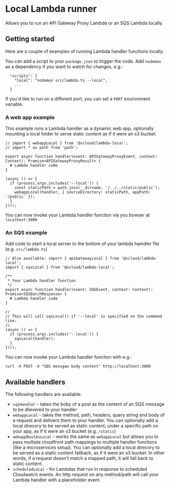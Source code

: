 # Local Lambda runner

Allows you to run an API Gateway Proxy Lambda or an SQS Lambda locally.

## Getting started

Here are a couple of examples of running Lambda handler functions locally.

You can add a script to your `package.json` to trigger the code. Add `nodemon` as a dependency if you want to watch for changes, e.g.:

```
  "scripts": {
    "local": "nodemon src/lambda.ts --local",
    ...
  }
```

If you'd like to run on a different port, you can set a `PORT` environment variable.

### A web app example

This example runs a Lambda handler as a dynamic web app, optionally mounting a local folder to serve static content as if it were an s3 bucket:

```
// import { webappLocal } from '@scloud/lambda-local';
// import * as path from 'path';

export async function handler(event: APIGatewayProxyEvent, context: Context): Promise<APIGatewayProxyResult> {
  # Lambda handler code
}

(async () => {
  if (process.argv.includes('--local')) {
    const staticPath = path.join(__dirname, '/../../static/public');
    webappLocal(handler, { sourceDirectory: staticPath, appPath: '/public' });
  }
})();
```

You can now invoke your Lambda handler function via you bowser at `localhost:3000`

### An SQS example

Add code to start a local server to the bottom of your lambda hamdler file (e.g. `src/lambda.ts`)

```
// Also available: import { apiGatewayLocal } from '@scloud/lambda-local';
import { sqsLocal } from '@scloud/lambda-local';

/**
 * Your Lambda handler function
 */
export async function handler(event: SQSEvent, context: Context): Promise<SQSBatchResponse> {
  # Lambda handler code
}

//
// This will call sqsLocal() if '--local' is specified on the command line:
//
(async () => {
  if (process.argv.includes('--local')) {
    sqsLocal(handler);
  }
})();
```

You can now invoke your Lambda handler function with e.g.:

`curl -X POST -d "SQS messgae body content" http://localhost:3000`

## Available handlers

The following havdlers are available:

 * `sqsHandler` - takes the boby of a post as the content of an SQS message to be dlievered to your handler
 * `webappLocal` - takes the method, path, headers, query string and body of a request and delivers them to your handler. You can optionally add a local direcory to be served as static content, under a specific path on your app, as if it were an s3 bucket (e.g. `/static`)
 * `webappRoutesLocal` - works the same as `webappLocal` but allows you to pass multiple cloudfront path mappings to multiple handler functions (like a microservices setup). You can optionally add a local direcory to be served as a static content fallback, as if it were an s3 bucket. In other words, if a request doesn't match a mapped path, it will fall back to static content.
 * `scheduledLocal` - for Lambdas that run in response to scheduled Cloudwatch events. An http request on any method/path will call your Lambda handler with a placeholder event.
